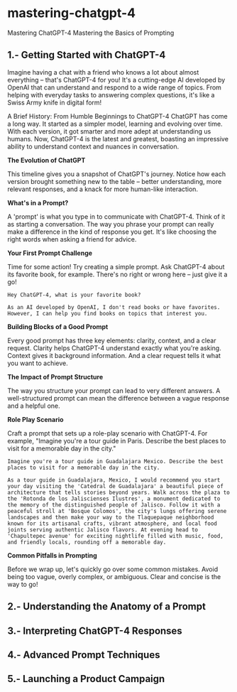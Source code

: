 # mastering-chatgpt-4

Mastering ChatGPT-4
Mastering the Basics of Prompting

## 1.- Getting Started with ChatGPT-4

Imagine having a chat with a friend who knows a lot about almost everything – that's ChatGPT-4 for you! It's a cutting-edge AI developed by OpenAI that can understand and respond to a wide range of topics. From helping with everyday tasks to answering complex questions, it's like a Swiss Army knife in digital form!

A Brief History: From Humble Beginnings to ChatGPT-4
ChatGPT has come a long way. It started as a simpler model, learning and evolving over time. With each version, it got smarter and more adept at understanding us humans. Now, ChatGPT-4 is the latest and greatest, boasting an impressive ability to understand context and nuances in conversation.

**The Evolution of ChatGPT**

This timeline gives you a snapshot of ChatGPT's journey. Notice how each version brought something new to the table – better understanding, more relevant responses, and a knack for more human-like interaction.

**What's in a Prompt?**

A 'prompt' is what you type in to communicate with ChatGPT-4. Think of it as starting a conversation. The way you phrase your prompt can really make a difference in the kind of response you get. It's like choosing the right words when asking a friend for advice.

**Your First Prompt Challenge**

Time for some action! Try creating a simple prompt. Ask ChatGPT-4 about its favorite book, for example. There's no right or wrong here – just give it a go!

```
Hey ChatGPT-4, what is your favorite book?
```

```
As an AI developed by OpenAI, I don't read books or have favorites. However, I can help you find books on topics that interest you.
```

**Building Blocks of a Good Prompt**

Every good prompt has three key elements: clarity, context, and a clear request. Clarity helps ChatGPT-4 understand exactly what you're asking. Context gives it background information. And a clear request tells it what you want to achieve.

**The Impact of Prompt Structure**

The way you structure your prompt can lead to very different answers. A well-structured prompt can mean the difference between a vague response and a helpful one.

**Role Play Scenario**

Craft a prompt that sets up a role-play scenario with ChatGPT-4. For example, "Imagine you're a tour guide in Paris. Describe the best places to visit for a memorable day in the city."

```
Imagine you're a tour guide in Guadalajara Mexico. Describe the best places to visit for a memorable day in the city.
```

```
As a tour guide in Guadalajara, Mexico, I would recommend you start your day visiting the 'Catedral de Guadalajara' a beautiful piece of architecture that tells stories beyond years. Walk across the plaza to the 'Rotonda de los Jaliscienses Ilustres', a monument dedicated to the memory of the distinguished people of Jalisco. Follow it with a peaceful stroll at 'Bosque Colomos', the city's lungs offering serene landscapes and then make your way to the Tlaquepaque neighborhood known for its artisanal crafts, vibrant atmosphere, and local food joints serving authentic Jalisco flavors. At evening head to 'Chapultepec avenue' for exciting nightlife filled with music, food, and friendly locals, rounding off a memorable day.
```

**Common Pitfalls in Prompting**

Before we wrap up, let's quickly go over some common mistakes. Avoid being too vague, overly complex, or ambiguous. Clear and concise is the way to go!

## 2.- Understanding the Anatomy of a Prompt

## 3.- Interpreting ChatGPT-4 Responses

## 4.- Advanced Prompt Techniques

## 5.- Launching a Product Campaign
